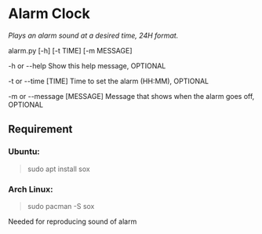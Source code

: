 # Alarm Clock

*Plays an alarm sound at a desired time, 24H format.*

alarm.py [-h] [-t TIME] [-m MESSAGE]

-h or --help                   Show this help message,  OPTIONAL

-t or --time [TIME]            Time to set the alarm (HH:MM),  OPTIONAL

-m or --message [MESSAGE]      Message that shows when the alarm goes off,  OPTIONAL


## Requirement

### Ubuntu:
>sudo apt install sox

### Arch Linux:
>sudo pacman -S sox

Needed for reproducing sound of alarm
